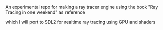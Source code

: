 An experimental repo for making a ray tracer engine using the book "Ray Tracing in one weekend" as reference 

which I will port to SDL2 for realtime ray tracing using GPU and shaders
